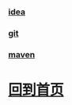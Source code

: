 


### [idea](./idea/index.md)

### [git](./git/index.md)

### [maven](./maven/index.md)






# [回到首页](../README.md)